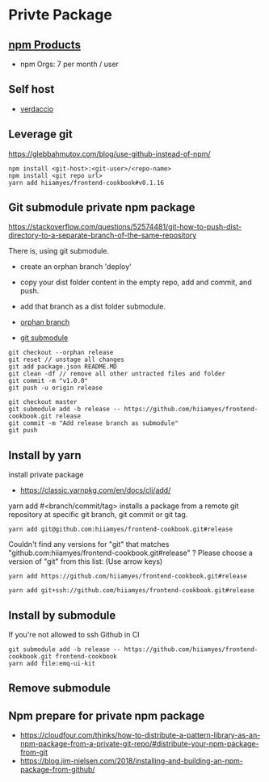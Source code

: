 # Privte Package

## [npm Products](https://www.npmjs.com/products)

- npm Orgs: 7 per month / user

## Self host

- [verdaccio](https://github.com/verdaccio/verdaccio)

## Leverage git

https://glebbahmutov.com/blog/use-github-instead-of-npm/

```
npm install <git-host>:<git-user>/<repo-name>
npm install <git repo url>
yarn add hiiamyes/frontend-cookbook#v0.1.16
```

## Git submodule private npm package

https://stackoverflow.com/questions/52574481/git-how-to-push-dist-directory-to-a-separate-branch-of-the-same-repository

There is, using git submodule.

- create an orphan branch 'deploy'
- copy your dist folder content in the empty repo, add and commit, and push.
- add that branch as a dist folder submodule.

- [orphan branch](https://git-scm.com/docs/git-checkout#Documentation/git-checkout.txt---orphanltnewbranchgt)

- [git submodule](https://git-scm.com/docs/git-submodule)

```
git checkout --orphan release
git reset // unstage all changes
git add package.json README.MD
git clean -df // remove all other untracted files and folder
git commit -m "v1.0.0"
git push -u origin release

git checkout master
git submodule add -b release -- https://github.com/hiiamyes/frontend-cookbook.git release
git commit -m "Add release branch as submodule"
git push
```

## Install by yarn

install private package

- https://classic.yarnpkg.com/en/docs/cli/add/

yarn add <git remote url>#<branch/commit/tag> installs a package from a remote git repository at specific git branch, git commit or git tag.

```
yarn add git@github.com:hiiamyes/frontend-cookbook.git#release
```

Couldn't find any versions for "git" that matches "github.com:hiiamyes/frontend-cookbook.git#release"
? Please choose a version of "git" from this list: (Use arrow keys)

```
yarn add https://github.com/hiiamyes/frontend-cookbook.git#release
```

```
yarn add git+ssh://github.com/hiiamyes/frontend-cookbook.git#release
```

## Install by submodule

If you're not allowed to ssh Github in CI

```
git submodule add -b release -- https://github.com/hiiamyes/frontend-cookbook.git frontend-cookbook
yarn add file:emq-ui-kit
```

## Remove submodule



## Npm prepare for private npm package

- https://cloudfour.com/thinks/how-to-distribute-a-pattern-library-as-an-npm-package-from-a-private-git-repo/#distribute-your-npm-package-from-git
- https://blog.jim-nielsen.com/2018/installing-and-building-an-npm-package-from-github/
